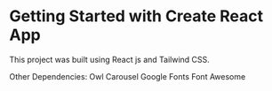 # Getting Started with Create React App

This project was built using React js and Tailwind CSS.

Other Dependencies:
Owl Carousel
Google Fonts
Font Awesome


